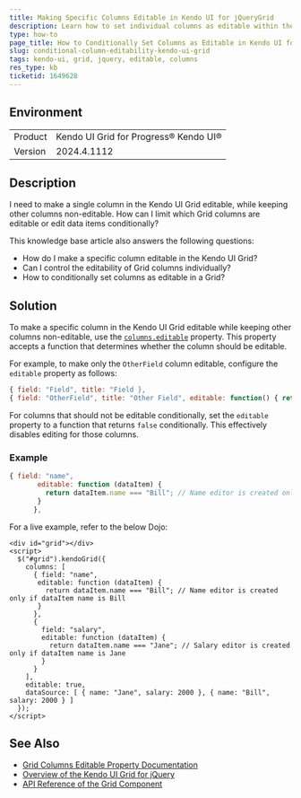 ```yaml
---
title: Making Specific Columns Editable in Kendo UI for jQueryGrid
description: Learn how to set individual columns as editable within the Kendo UI for jQuery Grid to control data input selectively.
type: how-to
page_title: How to Conditionally Set Columns as Editable in Kendo UI for jQuery Grid
slug: conditional-column-editability-kendo-ui-grid
tags: kendo-ui, grid, jquery, editable, columns
res_type: kb
ticketid: 1649628
---
```


## Environment

<table>
<tbody>
<tr>
<td>Product</td>
<td>Kendo UI Grid for Progress® Kendo UI®</td>
</tr>
<tr>
<td>Version</td>
<td>2024.4.1112</td>
</tr>
</tbody>
</table>

## Description

I need to make a single column in the Kendo UI Grid editable, while keeping other columns non-editable. How can I limit which Grid columns are editable or edit data items conditionally?

This knowledge base article also answers the following questions:
- How do I make a specific column editable in the Kendo UI Grid?
- Can I control the editability of Grid columns individually?
- How to conditionally set columns as editable in a Grid?

## Solution

To make a specific column in the Kendo UI Grid editable while keeping other columns non-editable, use the [`columns.editable`](https://docs.telerik.com/kendo-ui/api/javascript/ui/grid/configuration/columns.editable) property. This property accepts a function that determines whether the column should be editable.

For example, to make only the `OtherField` column editable, configure the `editable` property as follows:

```javascript
{ field: "Field", title: "Field },
{ field: "OtherField", title: "Other Field", editable: function() { return false; } } // Make OtherField non-editable
```

For columns that should not be editable conditionally, set the `editable` property to a function that returns `false` conditionally. This effectively disables editing for those columns.

### Example

```javascript
{ field: "name",
       editable: function (dataItem) {
         return dataItem.name === "Bill"; // Name editor is created only if dataItem name is Bill
       }
      },
```

For a live example, refer to the below Dojo:

```dojo
<div id="grid"></div>
<script>
  $("#grid").kendoGrid({
    columns: [
      { field: "name",
       editable: function (dataItem) {
         return dataItem.name === "Bill"; // Name editor is created only if dataItem name is Bill
       }
      },
      {
        field: "salary",
        editable: function (dataItem) {
          return dataItem.name === "Jane"; // Salary editor is created only if dataItem name is Jane
        }
      }
    ],
    editable: true,
    dataSource: [ { name: "Jane", salary: 2000 }, { name: "Bill", salary: 2000 } ]
  });
</script>
```

## See Also

- [Grid Columns Editable Property Documentation](https://docs.telerik.com/kendo-ui/api/javascript/ui/grid/configuration/columns.editable)
- [Overview of the Kendo UI Grid for jQuery](https://docs.telerik.com/kendo-ui/controls/grid/overview)
- [API Reference of the Grid Component](https://docs.telerik.com/kendo-ui/api/javascript/ui/grid)
